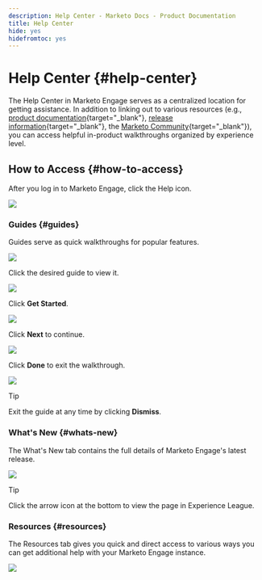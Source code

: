 ```yaml
---
description: Help Center - Marketo Docs - Product Documentation
title: Help Center
hide: yes
hidefromtoc: yes
---
```

# Help Center {#help-center}

The Help Center in Marketo Engage serves as a centralized location for getting assistance. In addition to linking out to various resources (e.g., [product documentation](/help/marketo/home.md){target="_blank"}, [release information](/help/marketo/release-notes/current.md){target="_blank"}, the [Marketo Community](https://nation.marketo.com/){target="_blank"}), you can access helpful in-product walkthroughs organized by experience level.

## How to Access {#how-to-access}

After you log in to Marketo Engage, click the Help icon.

   ![](assets/help-center-1.png)

### Guides {#guides}

Guides serve as quick walkthroughs for popular features.

   ![](assets/help-center-2.png)

Click the desired guide to view it.

   ![](assets/help-center-3.png)

Click **Get Started**.

   ![](assets/help-center-4.png)

Click **Next** to continue.

   ![](assets/help-center-5.png)

Click **Done** to exit the walkthrough.

   ![](assets/help-center-6.png)

   >[!TIP]
   >
   >Exit the guide at any time by clicking **Dismiss**.

### What's New {#whats-new}

The What's New tab contains the full details of Marketo Engage's latest release.

   ![](assets/help-center-7.png)

   >[!TIP]
   >
   >Click the arrow icon at the bottom to view the page in Experience League.

### Resources {#resources}

The Resources tab gives you quick and direct access to various ways you can get additional help with your Marketo Engage instance.

   ![](assets/help-center-8.png)
